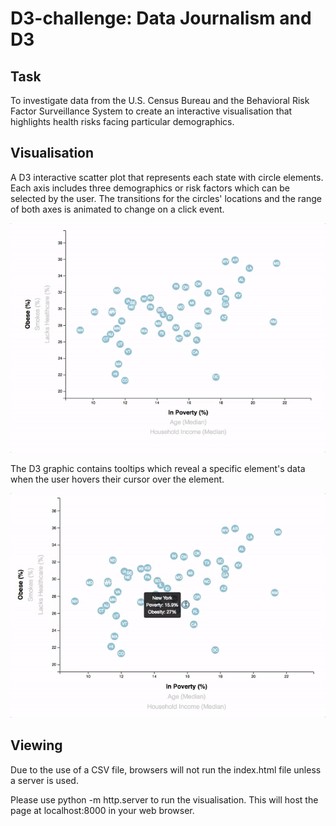 # D3-challenge: Data Journalism and D3


## Task

To investigate data from the U.S. Census Bureau and the Behavioral Risk Factor Surveillance System to create an interactive visualisation that highlights health risks facing particular demographics.


## Visualisation

A D3 interactive scatter plot that represents each state with circle elements. Each axis includes three demographics or risk factors which can be selected by the user. The transitions for the circles' locations and the range of both axes is animated to change on a click event.

![7-animated-scatter](Images/7-animated-scatter.gif)

The D3 graphic contains tooltips which reveal a specific element's data when the user hovers their cursor over the element. 

![8-tooltip](Images/8-tooltip.gif)


## Viewing

Due to the use of a CSV file, browsers will not run the index.html file unless a server is used.

Please use python -m http.server to run the visualisation. This will host the page at localhost:8000 in your web browser.




